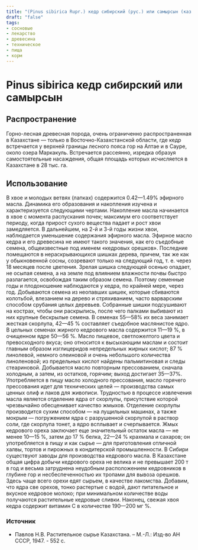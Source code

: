 ```yaml
---
title: "(Pinus sibirica Rupr.) кедр сибирский (рус.) или самырсын (каз.)"
draft: "false"
tags:
- сосновые
- лекарство
- древесина
- техническое
- пища
- корм
--- 
```

# Pinus sibirica кедр сибирский или самырсын
## Распространение
Горно-лесная древесная порода, очень ограниченно распространенная в Казахстане — только в Восточно-Казахстанской области, где кедр встречается у верхней границы лесного пояса гор на Алтае и в Сауре, около озера Маркакуль. Встречается рассеянно, изредка образуя самостоятельные насаждения, общая площадь которых исчисляется в Казахстане в 28 тыс. га.
## Использование
В хвое и молодых ветвях (лапках) содержится 0.42—1.49% эфирного масла. Динамика его образования и накопления изучена и характеризуется следующими чертами. Накопление масла начинается в хвое с момента распускания почек; максимум его соответствует периоду, когда прирост сухого вещества падает и рост хвои замедляется. В дальнейшем, на 2-й и 3-й годы жизни хвои, наблюдается уменьшение содержания эфирного масла. Эфирное масло кедра и его древесина не имеют такого значения, как его съедобные семена, общеизвестные под именем «кедровых орешков». Последние помещаются в нераскрывающихся шишках дерева, причем, так же как у обыкновенной сосны, созревают только на следующий год, т. е. через 18 месяцев после цветения. Зрелая шишка следующей осенью опадает, не осыпая семена, а на земле под влиянием влажности почвы быстро разлагается, освобождая таким образом семена. Поэтому семенные годы и плодоношение наблюдаются у кедра, по крайней мере, через год. Добываются семена из неопавших шишек, которые сбиваются колотьбой, влезанием на дерево и стряхиванием, часто варварским способом срубания целых деревьев. Собранные шишки подсушивают на кострах, чтобы они раскрылись, после чего палками выбивают из них крупные бескрылые семена. В семенах 55—58% их веса занимает жесткая скорлупа, 42—45 % составляет съедобное маслянистое ядро. В цельных семенах жирного кедрового масла содержится 11—19 %, в очищенном ядре 50—56 %. Масло пищевое, светложелтого цвета и превосходного вкуса; оно относится к высыхающим маслам и состоит главным образом изглицеридов непредельных жирных кислот; 87 % линолевой, немного олеиновой и очень небольшого количества линоленовой; из предельных кислот найдены пальмитиновая и следы стеариновой. Добывается масло повторным прессованием, сначала холодным, а затем, из остатков, горячим; выход достигает 35—37%. Употребляется в пищу масло холодного прессования, масло горячего прессования идет для технических целей — производства самых ценных олиф и лаков для живописи. Трудностью в процессе извлечения масла является отделение ядра от скорлупы, присутствие которой чрезвычайно обесценивает качество жмыхов. Отделение скорлупы производится сухим способом — на лущильных машинах, а также мокрым — погружением ядра с разрушенной скорлупой в раствор соли, где скорлупа тонет, а ядро всплывает и счерпывается. 
Жмых кедрового ореха заключает еще значительный остаток масла — не менее 10—15 %, затем до 17 % белка, 22—24 % крахмала и сахаров; он употребляется в пищу и как сырье — для приготовления отличной халвы, тортов и пирожных в кондитерской промышленности. В Сибири существуют заводы для производства кедрового масла. 
В Казахстане общая цифра добычи кедрового ореха не велика и не превышает 200 т в год и весьма затруднена неудобным расположением кедровников в глубине гор и несбеспеченностью их тропами для вывоза орешков. Здесь чаще всего орехи едят сырьем, в качестве лакомства. Добавим, что ядра све орехов, тонко растертые с водой, дают питательное и вкусное кедровое молоко; при минимальном количестве воды получаются растительные кедровые сливки. Наконец, свежая хвоя кедра содержит витамин С в количестве 190—200 мг %. 
### Источник
* Павлов Н.В. Растительное сырье Казахстана. – М.-Л.: Изд-во АН СССР, 1947. - 552 с.
